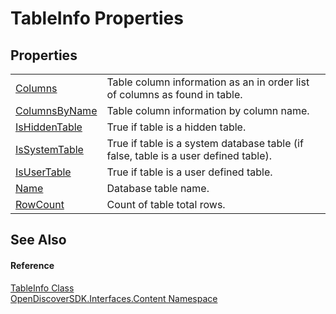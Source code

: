 # TableInfo Properties




## Properties
<table>
<tr>
<td><a href="3cdf3efd-01f4-10ac-31f8-c9ede6d242a2">Columns</a></td>
<td>Table column information as an in order list of columns as found in table.</td></tr>
<tr>
<td><a href="7bb480a9-91ba-5521-d99c-21d3576de7c9">ColumnsByName</a></td>
<td>Table column information by column name.</td></tr>
<tr>
<td><a href="0033f7a6-3833-089b-db69-c18846a1883d">IsHiddenTable</a></td>
<td>True if table is a hidden table.</td></tr>
<tr>
<td><a href="3718d633-22d2-66f8-655d-e774f72cd596">IsSystemTable</a></td>
<td>True if table is a system database table (if false, table is a user defined table).</td></tr>
<tr>
<td><a href="c2bb3e1b-3063-9912-1caf-885a143e57a6">IsUserTable</a></td>
<td>True if table is a user defined table.</td></tr>
<tr>
<td><a href="3a186bde-91e2-64d3-f644-885a48be2683">Name</a></td>
<td>Database table name.</td></tr>
<tr>
<td><a href="7654fc63-8d4d-0ae1-40bc-ea238c38ce10">RowCount</a></td>
<td>Count of table total rows.</td></tr>
</table>

## See Also


#### Reference
<a href="495f3690-7ebb-df28-9638-2efc1a2323e1">TableInfo Class</a>  
<a href="79f11d04-c275-b915-db5b-ab2227989555">OpenDiscoverSDK.Interfaces.Content Namespace</a>  
